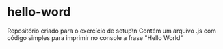 # hello-word
Repositório criado para o exercício de setup\n
Contém um arquivo .js com código simples para imprimir no console a frase "Hello World"
